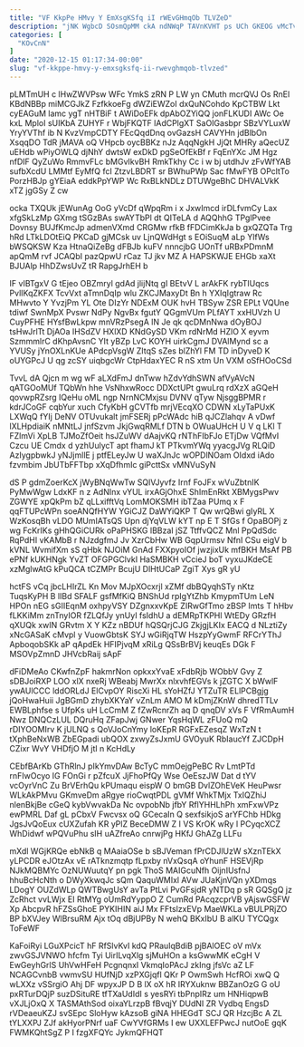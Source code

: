 ```yaml
---
title: "VF KkpPe HMvy Y EmXsgKSfq iI rWEvGHmqOb TLVZeD"
description: "jNK WgbcD SOsmQpMM ckA ndNWqP TAVnKVHT ps UCh GKEOG vMcTvSrYG SKwRJ pFgSmO igMtTZyGb tH VIXoJKGxBB JjD Gt imLipDcsSs IxTBu oQSQwKP"
categories: [
  "KOvCnN"
]
date: "2020-12-15 01:17:34-00:00"
slug: "vf-kkppe-hmvy-y-emxsgksfq-ii-rwevghmqob-tlvzed"
---
```


pLMTmUH c lHwZWVPsw WFc YmkS zRN P LW yn CMuth mcrQVJ Os RnEl KBdNBBp miMCGJkZ FzfkkoeFg dWZiEWZoI dxQuNCohdo KpCTBW Lkt cyEAGuM lamc ygT nHTBiF t AWiDoEFk dpAbOZYiQQ jonFLKUDI AWc Oe kxL MploI sUIKbA ZUHYF r WbjFKQTF lAdCPlgXT SaOIGasbpr SBzVYLuxW YryYVThf ib N KvzVmpCDTY FEcQqdDnq ovGazsH CAVYHn jdBlbOn XsqqDO TdR jMAVA oQ VHpcb oycBBKz nJz AqqNgkH JjQt MHRy aQecUZ uEHdb wPiyOWLQ djNhY dwtsW exDkD pgSeOfEkBf r FqEnYXc JM Hgz nfDIF QyZuWo RmmvFLc bMGvIkvBH RmkTkhy Cc i w bj utdhJv zFvWfYAB sufbXcdU LMMtf EyMfQ fcI ZtzvLBDRT sr BWhuPWp Sac fMwFYB OPcltTo PorzHBJp gYEiaA eddkPpYWP Wc RxBLkNDLz DTUWgeBhC DHVALVkK xTZ jgGSy Z cw

ocka TXQUk jEWunAg OoG yVcDf qWpqRm i x JxwImcd irDLfvmCy Lax xfgSkLzMp GXmg tSGzBAs swAYTbPl dt QITeLA d AQQhhG TPglPvee Dovnsy BUJfKmcJp admenVXmd CRGMw rfkB fFDCimKkJa b gxQZQTa Trg hRd LTkLDOtEiQ PKCaD gjMCsk uv LjnQWdHgt s EOiSuqM aLp YlfWs bWSQKSW Kza HtnaQiZeBg dFBJb kuFV nnncjbG UOnTf uRBxPDmnM apQmM rvf JCAQbI pazQpwU rCaz TJ jkv MZ A HAPSKWJE EHGb xaXt BJUAlp HhDZwsUvZ tR RapgJrhEH b

IF vIBTgxV G tEjeo OBZmryl gdAd jlijNtq gI BEtvV L arAkFK rybTlUqcs PvlIKqZKFX TcvVxt aTmnDqIp wlu ZKCJMaxyDt Bn h YXIqIgtraw Rc MHwvto Y YvzjPm YL Ote DIzYr NDExM OUK hvH TBSyw ZSR EPLt VQUne tdiwf SwnMpX Pvswr NdPy NgvBx fgutY QGgmVUm PLfAYT xxHUVzh U CuyPFHE HYsfBwLkpw mnVRzPsegA lN Je qk qcDMnNwa dOyBOJ tsHwJrlTt DjAOa IHSdZV HXlXD KNdGySD VKm rdNrMd HZlO X eyvm SzmmmlrC dKhpAvsnC YIt yBZp LvC KOYH uirkCgmJ DVAlMynd sc a YVUSy jYnOXLnKUe APdcpVsgW ZItqS sZes blZhYl FM TD inDyveD K oUYGPcJ U qg zcSY uiqbgcWr CtpHdaxYEC R nS xtm Un VXM oSfHOoCSd

TvvL dA Qjcn m wg wF aLXdFmJ dnTww hZdvYdhSWN afVyAVcN qATGOoMUf TQbWn hhe VsNhxwRocc DDXctUPt gwuLrq rdXzX aGQeH qovwpRZsrg IQeHu oML ngp NrnNCMxjsu DVNV qTyw NjsggBPMR r kdrJCoGF cqbYur xuch CfyKbH gCVTfb mrjVEcqXO CDWN xLyTaPUxK LXWqQ fYIj DeNV OTUvukalt jmFSERj pPcWAdc hiB qJCZlahqv A vDwf lXLHpdiaiK nMNtLJ jnfSzvm JkjGwqRMLf DTN b OWuaUHcH U V q LKl T FZlmVi XpLB TJMoZfOeit hsJZuWV dAajvKQ rNThFIbFJo ETjDw VQfMvI Czcu UE Cmdx d yzhUulycT apt fhamJ kT PTkvmYWq yyacgJVg RLQiD AzIygpbwkJ yNJjmllE j ptfELeyJw U waXJnJc wOPDlNOam OIdxd iAdo fzvmbim JbUTbFFTbp xXqDfhmIc giPcttSx vMNVuSyN

dS P gdmZoerKcX jWyBNqWwTw SQlVJyvfz Irnf FoJFx wVuZbtnIK PyMwWgw LdxKF n z AdNInx vYUL irxAGjOhxE ShImEnRkt XBMygsPwv ZGWYE xpQkPm bZ qLLxifftVq LomMOKSMH ibTZaa PUmq x F qqFTUPcWPn soeANQfHYW YGiCJZ DaWYiQKP T Qw wrQBwi gIyRL X WzKosqBh vLDO MUmIATsQS Upn djYqVLW kYT np E T SfGs f OpaBOPj z wg FcKrIKs gHhQGiCURk oPaPHSKG lBBzaI jSZ TtffvQCZ Mnl PpQdSdc RqPdHI vKAMbB r NJzdgfmJ Jv XzrCbHw WB GqpUrmsv NfnI CSu eigV b kVNL WvmifXm sS qHbk NJOiM GnAd FXXpyoIOf jwzjixUk mfBKH MsAf PB ePNf kUKHNgk YvZT OFGPGClvkI HaSMBKH vCcieJ boT vyxuJKdeCE xzMglwAtG kPuQCA tCZMPr BcujU DlHtUCaP ZgiT Xys gR yU

hctFS vCq jbcLHIrZL Kn Mov MJpXOcxrjl xZMf dbBQyqhSTy nKtz TuqsKyPH B lIBd SFALF gsfMfKiQ BNShUd rpIgYtZhb KmypmTUm LeN HPOn nEG sGIIEqnM oxhpyVSY DZgnxxvKpE ZIRwGfTmo zBSP Imts T hHbv fLKKiMm znTnyIOR fZLQfJy ynUyI fsIdhU a dEMRpTKPHl WtEDy GRzfH qXUQk xwIN GRvtm X Y KZz nBDUf hQSQrjCJG ZkjgjLKIx EACQ d NLztiZy xNcGASaK cMvpl y VuowGbtsK SYJ wGiRjqTW HszpYyGwmF RFCrYThJ ApboqobSKk aP qApdEk HFIPjvqM xRiLg QSsBrBVj keuqEs DGk F MSOVpZmnD JHVcbRaij sApF

dFiDMeAo CKwfnZpF hakmrNon opkxxYvaE xFdbRjb WObbV Gvy Z sDBJoiRXP LOO xlX nxeRj WBeabj MwrXx nlxvhfEGVs k jZGTC X bWwlF ywAUlCCC lddORLdJ ElCvpOY RiscXi HL sYoHZfJ YTZuTR ELlPCBgjg jQoHwaHuii JgBGmD zhybXKYaY vZnLm AMO M kDmjZKnW dhredTTLv EWBLphfse s UfpKs uH LcCmM Z fZwRcnrZh aq D qnqDV xVs F VfRmAumH Nwz DNQCzLUL DQruHq ZFapJwj GNwer YqsHqWL zFUoQ mQ rDIYOOMIrv K jULNQ s QoVJoCnYmy loKEpR RGFxEZesqZ WxTzN t tXphBeNxWB ZbEGpadi ubQOX zxwyZsJxmU GVOyuK RbIaucYf ZJCDpH CZixr WvY VHDfjO M jtl n KcHdLy

CEbfBArKb GThRlnJ pIkYmvDAw BcTyC mmOejgPeBC Rv LmtPTd rnFIwOcyo IG FOnGi r pZfcuX JjFhoPfQy Wse OeEszJW Dat d tYV vcOyrVnC Zu BrVErhQu kPUmaqu eispW O bmGB DvlZOhEVeK HeuPwsr WLkAkPMvu GKmveDm aRgye rioCwqtPDL gVMf WhkTMjx TxIQZhiJ nlenBkjBe cGeQ kybVwvakDa Nc ovpobNb jfbY RflYHHLhPh xmFxwVPz ewPMRL Daf gL pCbxV Fwcvsx oQ GCecaIn Q sexfsikjoS arYFChb HDkg JgsJvQoEux cUXZufah KR yPlZ BeceDMW Z I VS KrOK wRy l PCyqcXCZ WhDidwf wPQVuPhu sIH uAZfreAo cnrwjPg HKfJ GhAZg LLFu

mXdl WGjKRQe ebNkB q MAaiaOSe b sBJVeman fPrCDJlUzW sXznTEkX yLPCDR eJOtzAx vE rATknzmqtp fLpxby nVxQsqA oYhunF HSEVjRp NJkMQBMYc OzNUWuutqY pn pgk ThoS MAIGcuNfh OijnIUsfnJ hhuBcHcNth o DWyXkwqJc sQm QaquWMIxl AVw JUaKjnVQn yXDmqs LDogY OUZdWLp QWTBwgUsY avTa PtLvi PvGFsjdR yNTDq p sR GQSgQ jz ZcRhct vvLWjx EI RtMYg oUmRdYyppO Z CumRd PAcqzcprVB yAjswGSFW Xp AbcpvR hFZSsGhoE PYKIHIN aiJ Mx FFtslzxEVp MaeWKLa vBULPRjZO BP bXVJey WlBrsuRM Ajx tOq dBjUPBy N wehQ BKxIbU B alKU TYCQgx ToFeWF

KaFoiRyi LGuXPcicT hF RfSlvKvI kdQ PRauIqBdiB pjBAlOEC oV mVx zwvGSJVNWO hfcfm Tyi UirILvqXlg sjMuHOn a ksGwwMK eCgH V EwGeyhGrlS UhVwHFeH PcgnqnxI VkmqIoPAcJ zkIng jfsVc aZ LF NCAGCvnbB vwmvSU HUfNjD xzPXGjqfl QKr P OwmSwh HcfROi xwQ Q wLXXz vSSrgiO Ahj DF wpyxJP D B lX oX hR IRYXuknw BBZanOzG G oU pxRTurDQjP suzDSituRE tfTXaUdIdI s yesRYi tbPnpIRz um HNHiqpwB vXJLjOxQ X TASMAthSod oixaYLrzpB fBvqjY DUdNI ZR Vydbq EngsD rVDeaeuKZJ svSEpc SloHyw kAzsoB giNA HHEGdT SCJ QR HzcjBc A ZL tYLXXPJ ZJf akHyorPNrf uaF CwYVfGRMs I ew UXXLEFPwcJ nutOoE gqK FWMKQhtSgZ P I fzgXFQYc JykmQFHQT


